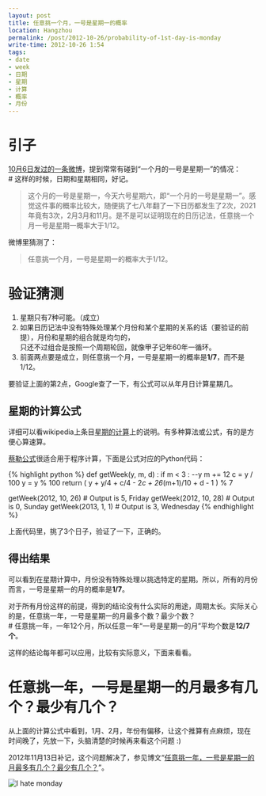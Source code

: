 ```yaml
---
layout: post
title: 任意挑一个月，一号是星期一的概率
location: Hangzhou
permalink: /post/2012-10-26/probability-of-1st-day-is-monday
write-time: 2012-10-26 1:54
tags:
- date
- week
- 日期
- 星期
- 计算
- 概率
- 月份
---
```


# 引子 

[10月6日发过的一条微博](http://weibo.com/1836334682/yFaXvd1V6 "10月6日发过的一条微博")，提到常常有碰到“一个月的一号是星期一”的情况：  
\# 这样的时候，日期和星期相同，好记。

> 这个月的一号是星期一，今天六号星期六，即“一个月的一号是星期一”。感觉这件事的概率比较大，随便挑了七八年翻了一下日历都发生了2次，2021年竟有3次，2月3月和11月。是不是可以证明现在的日历记法，任意挑一个月一号是星期一概率大于1/12。

微博里猜测了：

> 任意挑一个月，一号是星期一的概率大于1/12。

# 验证猜测

1. 星期只有7种可能。（成立）
2. 如果日历记法中没有特殊处理某个月份和某个星期的关系的话（要验证的前提），月份和星期的组合就是均匀的，  
只还不过组合是按照一个周期轮回，就像甲子记年60年一循环。
3. 前面两点要是成立，则任意挑一个月，一号是星期一的概率是**1/7**，而不是1/12。

要验证上面的第2点，Google查了一下，有公式可以从年月日计算星期几。

## 星期的计算公式

详细可以看wikipedia上条目[星期的计算](http://zh.wikipedia.org/zh-cn/%E6%98%9F%E6%9C%9F%E7%9A%84%E8%A8%88%E7%AE%97 "星期的计算")上的说明。有多种算法或公式，有的是方便心算速算。

[蔡勒公式](http://zh.wikipedia.org/zh-cn/%E6%98%9F%E6%9C%9F%E7%9A%84%E8%A8%88%E7%AE%97#.E8.94.A1.E5.8B.92.E5.85.AC.E5.BC.8F "蔡勒公式")很适合用于程序计算，下面是公式对应的Python代码：

{% highlight python %}
def getWeek(y, m, d) :
    if m < 3 :
        --y
        m += 12
    c = y / 100
    y = y % 100
    return ( y + y/4 + c/4 - 2*c + 26*(m+1)/10 + d - 1 ) % 7

getWeek(2012, 10, 26) # Output is 5, Friday
getWeek(2012, 10, 28) # Output is 0, Sunday
getWeek(2013, 1, 1) # Output is 3, Wednesday
{% endhighlight %}

上面代码里，挑了3个日子，验证了一下，正确的。

## 得出结果

可以看到在星期计算中，月份没有特殊处理以挑选特定的星期。所以，所有的月份而言，一号是星期一的月的概率是**1/7**。

对于所有月份这样的前提，得到的结论没有什么实际的用途，周期太长。实际关心的是，任意挑一年，一号是星期一的月最多个数？最少个数？  
\# 任意挑一年，一年12个月，所以任意一年“一号是星期一的月”平均个数是**12/7个**。

这样的结论每年都可以应用，比较有实际意义，下面来看看。

# 任意挑一年，一号是星期一的月最多有几个？最少有几个？

从上面的计算公式中看到，1月、2月，年份有偏移，让这个推算有点麻烦，现在时间晚了，先放一下，头脑清楚的时候再来看这个问题 :)

2012年11月13日补记，这个问题解决了，参见博文“[任意挑一年，一号是星期一的月最多有几个？最少有几个？](http://oldratlee.github.io/post/2012-11-13/40042469049 "任意挑一年，一号是星期一的月最多有几个？最少有几个？")”。

![I hate monday](http://m2.img.libdd.com/farm5/2012/1114/17/2D199338AFCB61655B05685FB0AD93115D9D4ADDCA3FD_300_297.JPEG "I hate monday")
